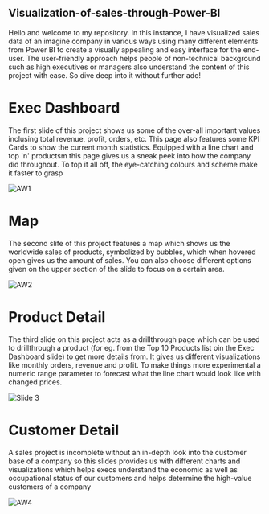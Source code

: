 ## Visualization-of-sales-through-Power-BI

Hello and welcome to my repository. In this instance, I have visualized sales data of an imagine company in various ways using many different elements from Power BI to create a visually appealing and easy interface for the end-user. The user-friendly approach helps people of non-technical background such as high executives or managers also understand the content of this project with ease. So dive deep into it without further ado!

# Exec Dashboard

The first slide of this project shows us some of the over-all important values inclusing total revenue, profit, orders, etc. This page also features some KPI Cards to show the current month statistics. Equipped with a line chart and top 'n' productsm this page gives us a sneak peek into how the company did throughout. To top it all off, the eye-catching colours and scheme make it faster to grasp

![AW1](https://github.com/TannuShree119/Visualization-of-sales-through-Power-BI/assets/159888826/8a224c69-ff64-480e-8fd0-326f9071ee19)


# Map

The second slife of this project features a map which shows us the worldwide sales of products, symbolized by bubbles, which when hovered open gives us the amount of sales. You can also choose different options given on the upper section of the slide to focus on a certain area.

![AW2](https://github.com/TannuShree119/Visualization-of-sales-through-Power-BI/assets/159888826/84e74159-409d-41d8-bdca-bd028cf52ceb)


# Product Detail

The third slide on this project acts  as a drillthrough page which can be used to drillthrough a product (for eg. from the Top 10 Products list oin the Exec Dashboard slide) to get more details from. It gives us different visualizations like monthly orders, revenue and profit. To make things more experimental a numeric range parameter to forecast what the line chart would look like with changed prices. 

![Slide 3](https://github.com/TannuShree119/Visualization-of-sales-through-Power-BI/assets/159888826/30fcf973-dde0-4a9d-b403-9ca7b13bc186)


# Customer Detail

A sales project is incomplete without an in-depth look into the customer base of a company so this slides provides us with different charts and visualizations which helps execs understand the economic as well as occupational status of our customers and helps determine the high-value customers of a company

![AW4](https://github.com/TannuShree119/Visualization-of-sales-through-Power-BI/assets/159888826/a2430c98-2620-4ad3-9739-0a0a8b078b6a)


